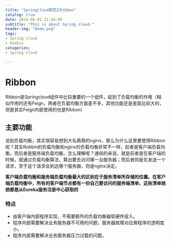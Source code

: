 ```yaml
---
title: "Springcloud探究之Ribbon"
catalog: true
date: 2019-06-01 21:44:00
subtitle: "This is about Spring cloud."
header-img: "Demo.png"
tags:
- Spring cloud
- Robbin
catagories:
- Spring cloud

---
```


# Ribbon

Ribbon是Springcloud组件中比较重要的一个组件，起到了负载均衡的作用（相似作用的还有Feign，两者在负载均衡方面差不多，其他功能还是差距比较大的，但是其实Feign内部使用的也是Ribbon）



## 主要功能

说到负载均衡，其实很容易想到大名鼎鼎的nginx，那么为什么这里要使用Ribbon呢？其实Robbin的负载均衡和nginx的负载均衡非常不一样，前者是客户端负载均衡，而后者是服务端负载均衡。怎么理解呢？通俗的来说，就是前者是在客户端的时候，就通过负载均衡算法，算出要去访问哪一台服务器；而后者则是先发送一个请求，至于这个请求会到达哪个服务器，则是nginx决定。



**客户端负载均衡和服务端负载均衡最大的区别在于服务清单所存储的位置。在客户端负载均衡中，所有的客户端节点都有一份自己要访问的服务端清单，这些清单统统都是从Eureka服务注册中心获取的**



### 特点

- 由客户端内部程序实现，不需要额外的负载均衡器软硬件投入。
- 程序内部需要解决业务服务器不可用的问题，服务器故障对应用程序的透明度小。
- 程序内部需要解决业务服务器压力过载的问题。

